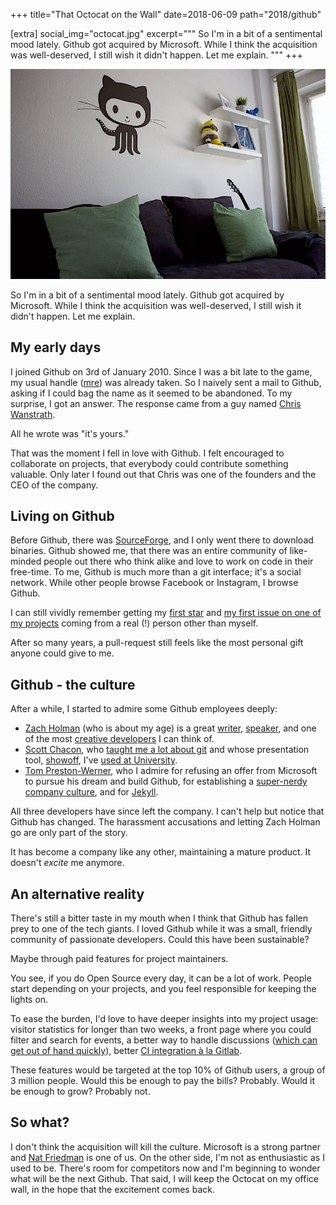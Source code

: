 +++
title="That Octocat on the Wall"
date=2018-06-09
path="2018/github"

[extra]
social_img="octocat.jpg"
excerpt="""
So I'm in a bit of a sentimental mood lately.
Github got acquired by Microsoft.
While I think the acquisition was well-deserved, I still wish it didn't happen.
Let me explain.
"""
+++

![Photo of my office with Github's octocat on the wall over my couch](./octocat.jpg)

So I'm in a bit of a sentimental mood lately.
Github got acquired by Microsoft.
While I think the acquisition was well-deserved, I still wish it didn't happen.
Let me explain.

## My early days

I joined Github on 3rd of January 2010.
Since I was a bit late to the game, my usual handle ([mre](https://github.com/mre/)) was already taken.
So I naively sent a mail to Github, asking if I could bag the name as it seemed to be abandoned.
To my surprise, I got an answer.
The response came from a guy named [Chris Wanstrath](https://github.com/defunkt).

All he wrote was "it's yours." 

That was the moment I fell in love with Github.
I felt encouraged to collaborate on projects, that everybody could contribute something valuable.
Only later I found out that Chris was one of the founders and the CEO of the company.

## Living on Github

Before Github, there was [SourceForge](https://sourceforge.net/), and I only went there to download binaries.
Github showed me, that there was an entire community of like-minded people
out there who think alike and love to work on code in their free-time.
To me, Github is much more than a git interface; it's a social network.
While other people browse Facebook or Instagram, I browse Github.

I can still vividly remember getting my [first star](https://github.com/mre/Creamy/stargazers) and [my first issue on one of my projects](https://github.com/mre/Creamy/issues/1) coming from a real (!) person other than myself.

After so many years, a pull-request still feels like the most personal gift anyone could give to me.

## Github - the culture

After a while, I started to admire some Github employees deeply:

* [Zach Holman](https://zachholman.com/) (who is about my age) is a great [writer](https://zachholman.com/talk/utc-is-enough-for-everyone-right), [speaker](https://www.youtube.com/watch?v=YVb2GsJHejo), and one of the most [creative developers](https://github.com/holman/spark) I can think of.
* [Scott Chacon](http://scottchacon.com/about.html), who [taught me a lot about git](https://git-scm.com/book/de/v2) and whose presentation tool, [showoff](https://github.com/puppetlabs/showoff), I've [used at University](https://github.com/mre/Talks/tree/master/cuda/Presentation).
* [Tom Preston-Werner](https://github.com/mojombo), who I admire for refusing an offer from Microsoft to pursue his dream and build Github, for establishing a [super-nerdy company culture](https://www.wired.com/2013/09/github-office/), and for [Jekyll](https://jekyllrb.com/).

All three developers have since left the company.
I can't help but notice that Github has changed.
The harassment accusations and letting Zach Holman go are only part of the story.

It has become a company like any other, maintaining a mature product.
It doesn't *excite* me anymore.

## An alternative reality

There's still a bitter taste in my mouth when I think that Github has fallen prey to one of the tech giants. I loved Github while it was a small, friendly community of passionate developers.
Could this have been sustainable?

Maybe through paid features for project maintainers.

You see, if you do Open Source every day, it can be a lot of work.
People start depending on your projects, and you feel responsible for keeping the lights on.

To ease the burden, I'd love to have deeper insights into my project usage: visitor statistics for longer than two weeks,
a front page where you could filter and search for events, a better way to handle discussions
([which can get out of hand quickly](https://nikolas.github.io/github-drama/)), better [CI integration à la Gitlab](https://docs.gitlab.com/ee/topics/autodevops/).

These features would be targeted at the top 10% of Github users, a group of 3 million people.
Would this be enough to pay the bills? Probably. Would it be enough to grow? Probably not.

## So what?

I don't think the acquisition will kill the culture. Microsoft is a strong partner and [Nat Friedman](https://natfriedman.github.io/hello/) is one of us.
On the other side, I'm not as enthusiastic as I used to be.
There's room for competitors now and I'm beginning to wonder what will be the next Github.
That said, I will keep the Octocat on my office wall, in the hope that the excitement comes back.